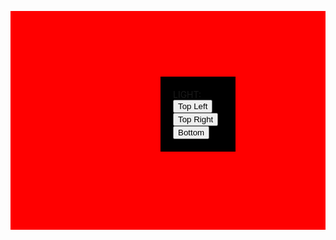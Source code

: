 <!DOCTYPE html>
<html>
<head>
	<title>ss</title>
<style type="text/css">
#div1{
	
	width: 600px;
	height: 350px;
	background-color: red;
}
#div2{
	background-color: black;
	width: 80px;
	height: 80px;
	padding: 20px;
	position: relative;
	left:240px;
	top:105px;
}
</style>
<script type="text/javascript">
window.onload=function(){
	document.getElementById("btn1").onclick=function(){
		document.getElementById("btn1").style.background="radial-gradient(at top left,white,red)";
		document.getElementById("div2").style.boxShadow="10px 10px 10px yellow";
	}
	document.getElementById("btn2").onclick=function(){
		document.getElementById("div1").style.background="radial-gradient(at top left,white,red)";
		document.getElementById("div2").style.boxShadow="-10px 10px 10px yellow";
	}
	document.getElementById("btn3").onclick=function(){
		document.getElementById("div1").style.background="radial-gradient(at top left,white,red)";
		document.getElementById("div2").style.boxShadow="0px -10px 10px yellow";
	}
}
</script>
</head>
<body>
<div id="div1">
<div id="div2">
LIGHT:<br/>
<input type="button" id="btn1" value="Top Left"><br/>
<input type="button" id="btn2" value="Top Right"><br/>
<input type="button" id="btn3" value="Bottom"><br/>
</div>
</div>
</body>
</html>